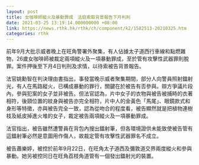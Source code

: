 ```yaml
---
layout: post
title: 女咖啡師縱火及暴動罪成　法庭索取背景報告下月判刑
date: 2021-03-25 13:19:14.000000000 +08:00
link: https://news.rthk.hk/rthk/ch/component/k2/1582513-20210325.htm
categories: rthk
---
```


前年9月大批示威者晚上在旺角警署外聚集，有人佔據太子道西行車線和點燃雜物，26歲女咖啡師被裁定兩項縱火及一項暴動罪成，至於管有攻擊性武器罪則脫罪。案件押後至下月4日判刑及求情，以待索被告背景報告。

法官姚勳智在判決理由書指出，事發當晚示威者聚集期間，部分人向警員照射鐳射光，有人在馬路縱火，已構成暴動的罪行，關鍵在於被告有否參與。辯方爭議片段內，參與犯案的女子並非被告。但法官認為，片中女子的衣物與被告被捕時的衣著相符，後頸位置的紋身與被告亦完全相符，片中人的金黃色「馬尾」、眼鏡款式和身形等特徵，亦與被告完全一致，認為從吻合的程度看，被告顯然就是把植物連樹枝及紙皮掉進火堆的女子，裁定被告兩項縱火及一項暴動罪成。

法官指出，被告雖然遭警員在背包內搜出鐳射筆，但各環境證供未能致使被告管有這鐳射筆必然是意圖用作傷人，故裁定管有攻擊性武器罪名不成立。

被告蕭樂婷，被控於前年9月22日，在旺角太子道西及彌敦道交界兩度縱火和參與暴動。她另被控同日在旺角荔枝角道管有一個發出鐳射光的裝置。
